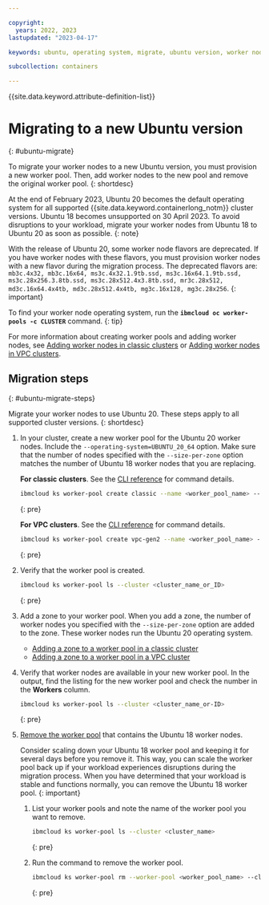 ```yaml
---

copyright:
  years: 2022, 2023
lastupdated: "2023-04-17"

keywords: ubuntu, operating system, migrate, ubuntu version, worker nodes

subcollection: containers

---
```


{{site.data.keyword.attribute-definition-list}}



# Migrating to a new Ubuntu version
{: #ubuntu-migrate}

To migrate your worker nodes to a new Ubuntu version, you must provision a new worker pool. Then, add worker nodes to the new pool and remove the original worker pool.
{: shortdesc}

At the end of February 2023, Ubuntu 20 becomes the default operating system for all supported {{site.data.keyword.containerlong_notm}} cluster versions. Ubuntu 18 becomes unsupported on 30 April 2023. To avoid disruptions to your workload, migrate your worker nodes from Ubuntu 18 to Ubuntu 20 as soon as possible.
{: note}

With the release of Ubuntu 20, some worker node flavors are deprecated. If you have worker nodes with these flavors, you must provision worker nodes with a new flavor during the migration process. The deprecated flavors are: `mb3c.4x32, mb3c.16x64, ms3c.4x32.1.9tb.ssd, ms3c.16x64.1.9tb.ssd, ms3c.28x256.3.8tb.ssd, ms3c.28x512.4x3.8tb.ssd, mr3c.28x512, md3c.16x64.4x4tb, md3c.28x512.4x4tb, mg3c.16x128, mg3c.28x256`.
{: important}

To find your worker node operating system, run the **`ibmcloud oc worker-pools -c CLUSTER`** command.
{: tip}

For more information about creating worker pools and adding worker nodes, see [Adding worker nodes in classic clusters](/docs/containers?topic=containers-add_workers) or [Adding worker nodes in VPC clusters](/docs/containers?topic=containers-add_workers#vpc_pools).

## Migration steps
{: #ubuntu-migrate-steps}

Migrate your worker nodes to use Ubuntu 20. These steps apply to all supported cluster versions.
{: shortdesc}

1. In your cluster, create a new worker pool for the Ubuntu 20 worker nodes. Include the `--operating-system=UBUNTU_20_64` option. Make sure that the number of nodes specified with the `--size-per-zone` option matches the number of Ubuntu 18 worker nodes that you are replacing.

    **For classic clusters**. See the [CLI reference](/docs/containers?topic=containers-kubernetes-service-cli#cs_worker_pool_create) for command details.

    ```sh
    ibmcloud ks worker-pool create classic --name <worker_pool_name> --cluster <cluster_name_or_ID> --flavor <flavor> --operating-system UBUNTU_20_64 --size-per-zone <number_of_workers_per_zone> 
    ```
    {: pre}

    **For VPC clusters**. See the [CLI reference](/docs/containers?topic=containers-kubernetes-service-cli#cli_worker_pool_create_vpc_gen2) for command details.

    ```sh
    ibmcloud ks worker-pool create vpc-gen2 --name <worker_pool_name> --cluster <cluster_name_or_ID> --flavor <flavor> --operating-system UBUNTU_20_64 --size-per-zone <number_of_workers_per_zone> 
    ```
    {: pre}

1. Verify that the worker pool is created.

    ```sh
    ibmcloud ks worker-pool ls --cluster <cluster_name_or_ID>
    ```
    {: pre}

1. Add a zone to your worker pool. When you add a zone, the number of worker nodes you specified with the `--size-per-zone` option are added to the zone. These worker nodes run the Ubuntu 20 operating system. 
    * [Adding a zone to a worker pool in a classic cluster](/docs/containers?topic=containers-add_workers#add_zone)
    * [Adding a zone to a worker pool in a VPC cluster](/docs/containers?topic=containers-add_workers#vpc_add_zone)

1. Verify that worker nodes are available in your new worker pool. In the output, find the listing for the new worker pool and check the number in the **Workers** column.
    ```sh
    ibmcloud ks worker-pool ls --cluster <cluster_name_or-ID>
    ```
    {: pre}

1. [Remove the worker pool](/docs/containers?topic=containers-kubernetes-service-cli#cs_worker_pool_rm) that contains the Ubuntu 18 worker nodes. 

    Consider scaling down your Ubuntu 18 worker pool and keeping it for several days before you remove it. This way, you can scale the worker pool back up if your workload experiences disruptions during the migration process. When you have determined that your workload is stable and functions normally, you can remove the Ubuntu 18 worker pool.
    {: important}

    1. List your worker pools and note the name of the worker pool you want to remove.
        ```sh
        ibmcloud ks worker-pool ls --cluster <cluster_name>
        ```
        {: pre}

    1. Run the command to remove the worker pool.
        ```sh
        ibmcloud ks worker-pool rm --worker-pool <worker_pool_name> --cluster <cluster_name>
        ```
        {: pre}



